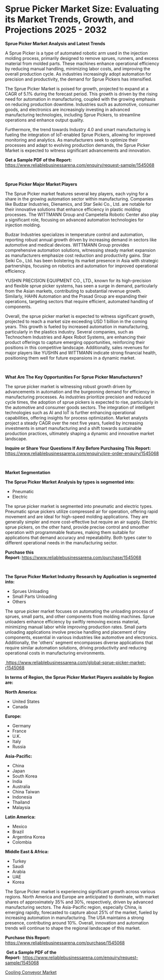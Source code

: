 <p><h1>Sprue Picker Market Size: Evaluating its Market Trends, Growth, and Projections 2025 - 2032</h1></p><p><strong>Sprue Picker Market Analysis and Latest Trends</strong></p>
<p><p>A Sprue Picker is a type of automated robotic arm used in the injection molding process, primarily designed to remove sprues, runners, and excess material from molded parts. These machines enhance operational efficiency by reducing manual handling, minimizing labor costs, and improving the overall production cycle. As industries increasingly adopt automation for precision and productivity, the demand for Sprue Pickers has intensified.</p><p>The Sprue Picker Market is poised for growth, projected to expand at a CAGR of 5.1% during the forecast period. This growth is driven by the rising need for automation in manufacturing, coupled with the growing emphasis on reducing production downtime. Industries such as automotive, consumer goods, and electronics are increasingly investing in advanced manufacturing technologies, including Sprue Pickers, to streamline operations and enhance output quality. </p><p>Furthermore, the trend towards Industry 4.0 and smart manufacturing is fueling the integration of IoT-enabled Sprue Pickers, allowing for improved monitoring and analytics. As manufacturers seek to optimize their processes and adapt to evolving production demands, the Sprue Picker Market is expected to witness significant advancements and innovation.</p></p>
<p><strong>Get a Sample PDF of the Report:&nbsp;</strong> <a href="https://www.reliablebusinessarena.com/enquiry/request-sample/1545068?utm_campaign=2264&utm_medium=2&utm_source=Github&utm_content=ia&utm_term=17022025&utm_id=sprue-picker">https://www.reliablebusinessarena.com/enquiry/request-sample/1545068</a></p>
<p>&nbsp;</p>
<p><strong>Sprue Picker Major Market Players</strong></p>
<p><p>The Sprue Picker market features several key players, each vying for a share in the growing automation sector within manufacturing. Companies like Budzar Industries, Dienamics, and Star Seiki Co., Ltd. are notable for their innovative solutions that enhance efficiency in plastic molding processes. The WITTMANN Group and Campetella Robotic Center also play a significant role, focusing on advanced automation technologies for injection molding.</p><p>Budzar Industries specializes in temperature control and automation, reporting robust annual growth driven by increasing demand in sectors like automotive and medical devices. WITTMANN Group provides comprehensive automation solutions, witnessing steady market expansion as manufacturers emphasize cost reduction and productivity gains. Star Seiki Co., Ltd. has been bolstering its market presence in Asia with strategic partnerships, focusing on robotics and automation for improved operational efficiency.</p><p>YUSHIN PRECISION EQUIPMENT CO., LTD., known for its high-precision and flexible sprue picker systems, has seen a surge in demand, particularly from the Asian markets, contributing to substantial revenue growth. Similarly, HAHN Automation and the Prasad Group are expanding their operations, targeting sectors that require efficient, automated handling of components.</p><p>Overall, the sprue picker market is expected to witness significant growth, projected to reach a market size exceeding USD 1 billion in the coming years. This growth is fueled by increased automation in manufacturing, particularly in the plastics industry. Several companies, such as Technochem Industries and Apex Robot Systems, are enhancing their product offerings to capture emerging opportunities, reinforcing their positions in this competitive landscape. Additionally, sales revenues for major players like YUSHIN and WITTMANN indicate strong financial health, positioning them well for future expansions in a dynamic market.</p></p>
<p>&nbsp;</p>
<p><strong>What Are The Key Opportunities For Sprue Picker Manufacturers?</strong></p>
<p><p>The sprue picker market is witnessing robust growth driven by advancements in automation and the burgeoning demand for efficiency in manufacturing processes. As industries prioritize precision and reduced cycle times, the adoption of sprue pickers is expected to rise, particularly in the automotive and consumer goods sectors. The integration of intelligent technologies such as AI and IoT is further enhancing operational capabilities, offering insights for process optimization. Market analysts project a steady CAGR over the next five years, fueled by increasing investments in smart manufacturing and a shift towards sustainable production practices, ultimately shaping a dynamic and innovative market landscape.</p></p>
<p><strong>Inquire or Share Your Questions If Any Before Purchasing This Report:</strong> <a href="https://www.reliablebusinessarena.com/enquiry/pre-order-enquiry/1545068?utm_campaign=2264&utm_medium=2&utm_source=Github&utm_content=ia&utm_term=17022025&utm_id=sprue-picker">https://www.reliablebusinessarena.com/enquiry/pre-order-enquiry/1545068</a></p>
<p>&nbsp;</p>
<p><strong>Market Segmentation</strong></p>
<p><strong>The Sprue Picker Market Analysis by types is segmented into:</strong></p>
<p><ul><li>Pneumatic</li><li>Electric</li></ul></p>
<p><p>The sprue picker market is segmented into pneumatic and electric types. Pneumatic sprue pickers utilize compressed air for operation, offering rapid movement and are ideal for high-speed molding applications. They are generally simpler and more cost-effective but require an air supply. Electric sprue pickers, on the other hand, provide precise control and smoother operation with programmable features, making them suitable for applications that demand accuracy and repeatability. Both types cater to different operational needs in the manufacturing sector.</p></p>
<p><strong>Purchase this Report:&nbsp;</strong><a href="https://www.reliablebusinessarena.com/purchase/1545068?utm_campaign=2264&utm_medium=2&utm_source=Github&utm_content=ia&utm_term=17022025&utm_id=sprue-picker">https://www.reliablebusinessarena.com/purchase/1545068</a></p>
<p>&nbsp;</p>
<p><strong>The Sprue Picker Market Industry Research by Application is segmented into:</strong></p>
<p><ul><li>Sprues Unloading</li><li>Small Parts Unloading</li><li>Others</li></ul></p>
<p><p>The sprue picker market focuses on automating the unloading process of sprues, small parts, and other components from molding machines. Sprue unloaders enhance efficiency by swiftly removing excess material, minimizing manual labor while improving production rates. Small parts unloading applications involve precise handling and placement of tiny components, essential in various industries like automotive and electronics. Additionally, the 'others' segment encompasses diverse applications that require similar automation solutions, driving productivity and reducing operational costs in manufacturing environments.</p></p>
<p><a href="https://www.reliablebusinessarena.com/global-sprue-picker-market-r1545068?utm_campaign=2264&utm_medium=2&utm_source=Github&utm_content=ia&utm_term=17022025&utm_id=sprue-picker">&nbsp;https://www.reliablebusinessarena.com/global-sprue-picker-market-r1545068</a></p>
<p><strong>In terms of Region, the Sprue Picker Market Players available by Region are:</strong></p>
<p>
    <p> <strong> North America: </strong>
        <ul>
            <li>United States</li>
            <li>Canada</li>
        </ul>
        </p> 
    <p> <strong> Europe: </strong>
        <ul>
            <li>Germany</li>
            <li>France</li>
            <li>U.K.</li>
            <li>Italy</li>
            <li>Russia</li>
        </ul>
        </p> 
    <p> <strong> Asia-Pacific: </strong>
        <ul>
            <li>China</li>
            <li>Japan</li>
            <li>South Korea</li>
            <li>India</li>
            <li>Australia</li>
            <li>China Taiwan</li>
            <li>Indonesia</li>
            <li>Thailand</li>
            <li>Malaysia</li>
        </ul>
        </p> 
    <p> <strong> Latin America: </strong>
        <ul>
            <li>Mexico</li>
            <li>Brazil</li>
            <li>Argentina Korea</li>
            <li>Colombia</li>
        </ul>
        </p> 
    <p> <strong> Middle East & Africa: </strong>
        <ul>
            <li>Turkey</li>
            <li>Saudi</li>
            <li>Arabia</li>
            <li>UAE</li>
            <li>Korea</li>
        </ul>
    </p>
    </p>
<p><p>The Sprue Picker market is experiencing significant growth across various regions. North America and Europe are anticipated to dominate, with market shares of approximately 35% and 30%, respectively, driven by advanced manufacturing sectors. The Asia-Pacific region, especially China, is emerging rapidly, forecasted to capture about 25% of the market, fueled by increasing automation in manufacturing. The USA maintains a strong presence, contributing around 10%. Overall, innovation and automation trends will continue to shape the regional landscape of this market.</p></p>
<p><strong>Purchase this Report: </strong><a href="https://www.reliablebusinessarena.com/purchase/1545068?utm_campaign=2264&utm_medium=2&utm_source=Github&utm_content=ia&utm_term=17022025&utm_id=sprue-picker">https://www.reliablebusinessarena.com/purchase/1545068</a></p>
<p>&nbsp;<strong>Get a Sample PDF of the Report:&nbsp;&nbsp;</strong><a href="https://www.reliablebusinessarena.com/enquiry/request-sample/1545068?utm_campaign=2264&utm_medium=2&utm_source=Github&utm_content=ia&utm_term=17022025&utm_id=sprue-picker">https://www.reliablebusinessarena.com/enquiry/request-sample/1545068</a></p>
<p><strong></strong></p>
<p><p><a href="https://github.com/princessbartram3/Market-Research-Report-List-1/blob/main/cooling-conveyor-market.md?utm_campaign=2264&utm_medium=2&utm_source=Github&utm_content=ia&utm_term=17022025&utm_id=sprue-picker">Cooling Conveyor Market</a></p></p>